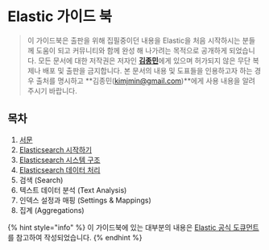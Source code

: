 # Elastic 가이드 북

> 이 가이드북은 출판을 위해 집필중이던 내용을 Elastic을 처음 시작하시는 분들께 도움이 되고 커뮤니티와 함께 완성 해 나가려는 목적으로 공개하게 되었습니다. 모든 문서에 대한 저작권은 저자인 [**김종민**](http://kimjmin.net)에게 있으며 허가되지 않은 무단 복제나 배포 및 출판을 금지합니다. 본 문서의 내용 및 도표들을 인용하고자 하는 경우 출처를 명시하고 **김종민\(kimjmin@gmail.com\)**에게 사용 내용을 알려주시기 바랍니다.

## 목차

1. [서문](01-overview/)
2. [Elasticsearch 시작하기](02-install/)
3. [Elasticsearch 시스템 구조](03-cluster/)
4. [Elasticsearch 데이터 처리](04-data/)
5. 검색 \(Search\)
6. 텍스트 데이터 분석 \(Text Analysis\)
7. 인덱스 설정과 매핑 \(Settings & Mappings\)
8. 집계 \(Aggregations\)

{% hint style="info" %}
  이 가이드북에 있는 대부분의 내용은 [Elastic 공식 도큐먼트](https://www.elastic.co/guide/index.html)를 참고하여 작성되었습니다.
{% endhint %}

